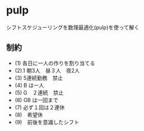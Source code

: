 # pulp

シフトスケジューリングを数理最適化(pulp)を使って解く

## 制約
- (1) 各日に一人の作りを割り当てる
- (2).1 朝3人　昼３人　夜2人
- (3) 5連続勤務　禁止
- (4) B は一人
- (5) G　２連続　禁止
- (6) GB は一回まで
- (7) 必ず１回は２連休
- (8)　希望休
- (9)　前後を意識したシフト
